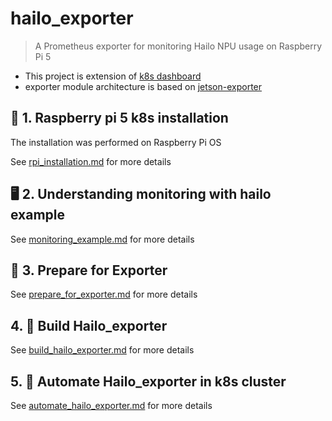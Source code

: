 # hailo_exporter
> A Prometheus exporter for monitoring Hailo NPU usage on Raspberry Pi 5

- This project is extension of [k8s dashboard](https://github.com/jiiihwan/k8s-dashboard)
- exporter module architecture is based on [jetson-exporter](https://github.com/jiiihwan/jetson_exporter)

## 🍓 1. Raspberry pi 5 k8s installation
The installation was performed on Raspberry Pi OS

See [rpi_installation.md](https://github.com/jiiihwan/hailo_exporter/blob/main/rpi_installation.md) for more details

## 🖥️ 2. Understanding monitoring with hailo example 

See [monitoring_example.md](https://github.com/jiiihwan/hailo_exporter/blob/main/monitoring_example.md) for more details

## 📝 3. Prepare for Exporter

See [prepare_for_exporter.md](https://github.com/jiiihwan/hailo_exporter/blob/main/prepare_hailo_exporter.md) for more details

## 4. 🔨 Build Hailo_exporter

See [build_hailo_exporter.md](https://github.com/jiiihwan/hailo_exporter/blob/main/build_hailo_exporter.md) for more details

## 5. 🐋 Automate Hailo_exporter in k8s cluster

See [automate_hailo_exporter.md](https://github.com/jiiihwan/hailo_exporter/blob/main/automate_hailo_exporter.md) for more details
